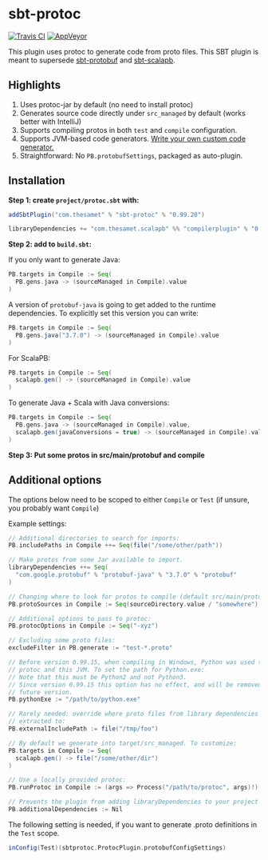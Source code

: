 sbt-protoc
==========

[![Travis CI](https://travis-ci.org/thesamet/sbt-protoc.svg?branch=master)](https://travis-ci.org/thesamet/sbt-protoc) [![AppVeyor](https://ci.appveyor.com/api/projects/status/wl4evfm0l5smimer/branch/master?svg=true)](https://ci.appveyor.com/project/thesamet/sbt-protoc/branch/master)

This plugin uses protoc to generate code from proto files. This SBT plugin is
meant to supersede
[sbt-protobuf](https://github.com/sbt/sbt-protobuf/) and
[sbt-scalapb](https://github.com/thesamet/sbt-scalapb/).

Highlights
----------

1. Uses protoc-jar by default (no need to install protoc)
2. Generates source code directly under `src_managed` by default (works
   better with IntelliJ)
3. Supports compiling protos in both `test` and `compile` configuration.
4. Supports JVM-based code generators. [Write your own custom code generator.](https://github.com/thesamet/sbt-protoc/tree/master/examples/custom-gen)
5. Straightforward: No `PB.protobufSettings`, packaged as auto-plugin.

Installation
------------

**Step 1: create `project/protoc.sbt` with:**

```scala
addSbtPlugin("com.thesamet" % "sbt-protoc" % "0.99.20")

libraryDependencies += "com.thesamet.scalapb" %% "compilerplugin" % "0.9.0-M1"
```

**Step 2: add to `build.sbt`:**

If you only want to generate Java:

```scala
PB.targets in Compile := Seq(
  PB.gens.java -> (sourceManaged in Compile).value
)
```

A version of `protobuf-java` is going to get added to the runtime
dependencies. To explicitly set this version you can write:

```scala
PB.targets in Compile := Seq(
  PB.gens.java("3.7.0") -> (sourceManaged in Compile).value
)
```

For ScalaPB:
```scala
PB.targets in Compile := Seq(
  scalapb.gen() -> (sourceManaged in Compile).value
)
```

To generate Java + Scala with Java conversions:
```scala
PB.targets in Compile := Seq(
  PB.gens.java -> (sourceManaged in Compile).value,
  scalapb.gen(javaConversions = true) -> (sourceManaged in Compile).value
)
```

**Step 3: Put some protos in src/main/protobuf and compile**

Additional options
------------------

The options below need to be scoped to either `Compile` or `Test` (if unsure,
you probably want `Compile`)

Example settings:
```scala
// Additional directories to search for imports:
PB.includePaths in Compile ++= Seq(file("/some/other/path"))

// Make protos from some Jar available to import.
libraryDependencies ++= Seq(
  "com.google.protobuf" % "protobuf-java" % "3.7.0" % "protobuf"
)

// Changing where to look for protos to compile (default src/main/protobuf):
PB.protoSources in Compile := Seq(sourceDirectory.value / "somewhere")

// Additional options to pass to protoc:
PB.protocOptions in Compile := Seq("-xyz")

// Excluding some proto files:
excludeFilter in PB.generate := "test-*.proto"

// Before version 0.99.15, when compiling in Windows, Python was used to bridge
// protoc and this JVM. To set the path for Python.exe:
// Note that this must be Python2 and not Python3.
// Since version 0.99.15 this option has no effect, and will be removed in a
// future version.
PB.pythonExe := "/path/to/python.exe"

// Rarely needed: override where proto files from library dependencies are
// extracted to:
PB.externalIncludePath := file("/tmp/foo")

// By default we generate into target/src_managed. To customize:
PB.targets in Compile := Seq(
  scalapb.gen() -> file("/some/other/dir")
)

// Use a locally provided protoc:
PB.runProtoc in Compile := (args => Process("/path/to/protoc", args)!)

// Prevents the plugin from adding libraryDependencies to your project
PB.additionalDependencies := Nil
```

The following setting is needed, if you want to generate .proto definitions
in the `Test` scope.

```scala
inConfig(Test)(sbtprotoc.ProtocPlugin.protobufConfigSettings)
```
